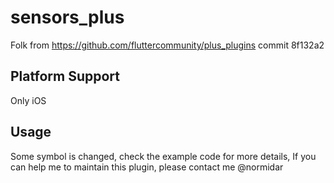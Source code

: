 # sensors_plus

Folk from https://github.com/fluttercommunity/plus_plugins  commit 8f132a2

## Platform Support

Only iOS

## Usage 

Some symbol is changed, check the example code for more details, If you can help me to maintain this plugin, please contact me @normidar


